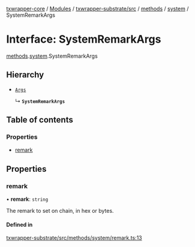[txwrapper-core](../README.md) / [Modules](../modules.md) / [txwrapper-substrate/src](../modules/txwrapper_substrate_src.md) / [methods](../modules/txwrapper_substrate_src.methods.md) / [system](../modules/txwrapper_substrate_src.methods.system.md) / SystemRemarkArgs

# Interface: SystemRemarkArgs

[methods](../modules/txwrapper_substrate_src.methods.md).[system](../modules/txwrapper_substrate_src.methods.system.md).SystemRemarkArgs

## Hierarchy

- [`Args`](../modules/txwrapper_core_src.md#args)

  ↳ **`SystemRemarkArgs`**

## Table of contents

### Properties

- [remark](txwrapper_substrate_src.methods.system.SystemRemarkArgs.md#remark)

## Properties

### remark

• **remark**: `string`

The remark to set on chain, in hex or bytes.

#### Defined in

[txwrapper-substrate/src/methods/system/remark.ts:13](https://github.com/paritytech/txwrapper-core/blob/f50cd9c/packages/txwrapper-substrate/src/methods/system/remark.ts#L13)
